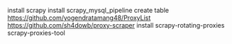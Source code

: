 install scrapy
install scrapy_mysql_pipeline
create table
https://github.com/yogendratamang48/ProxyList
https://github.com/sh4dowb/proxy-scraper
install scrapy-rotating-proxies
 scrapy-proxies-tool

